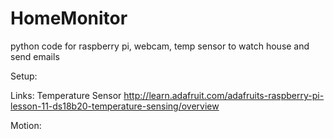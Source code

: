 HomeMonitor
===========

python code for raspberry pi, webcam, temp sensor to watch house and send emails

Setup:





Links:
Temperature Sensor
http://learn.adafruit.com/adafruits-raspberry-pi-lesson-11-ds18b20-temperature-sensing/overview

Motion:
